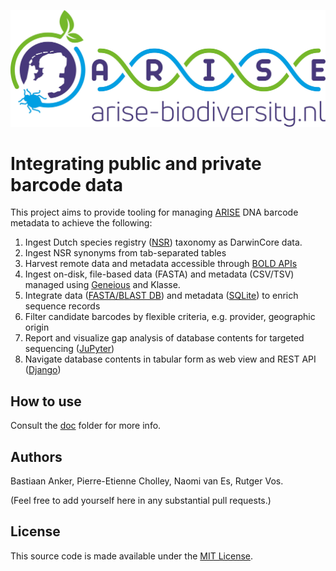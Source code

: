 ![](doc/arise-logo.jpeg)

# Integrating public and private barcode data

This project aims to provide tooling for managing 
[ARISE](https://www.arise-biodiversity.nl/) DNA barcode metadata to achieve
the following:

1. Ingest Dutch species registry 
   ([NSR](https://www.nederlandsesoorten.nl/content/toegang-tot-de-data)) taxonomy 
   as DarwinCore data.
2. Ingest NSR synonyms from tab-separated tables
3. Harvest remote data and metadata accessible through 
   [BOLD APIs](https://www.boldsystems.org/index.php/api_home)   
4. Ingest on-disk, file-based data (FASTA) and metadata (CSV/TSV) managed 
   using [Geneious](https://www.geneious.com/) and Klasse.
5. Integrate data ([FASTA/BLAST DB](https://www.ncbi.nlm.nih.gov/books/NBK279690/)) 
   and metadata ([SQLite](https://www.sqlite.org/index.html)) to enrich sequence records
6. Filter candidate barcodes by flexible criteria, e.g. provider, geographic origin
7. Report and visualize gap analysis of database contents for targeted sequencing 
   ([JuPyter](https://jupyter.org/))
8. Navigate database contents in tabular form as web view and REST API 
   ([Django](https://www.djangoproject.com/))

## How to use

Consult the [doc](doc) folder for more info.

## Authors

Bastiaan Anker, Pierre-Etienne Cholley, Naomi van Es, Rutger Vos. 

(Feel free to add yourself here in any substantial pull requests.)

## License

This source code is made available under the [MIT License](LICENSE).
